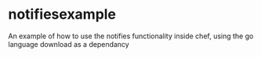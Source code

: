 # notifiesexample
An example of how to use the notifies functionality inside chef, using the go language download as a dependancy
